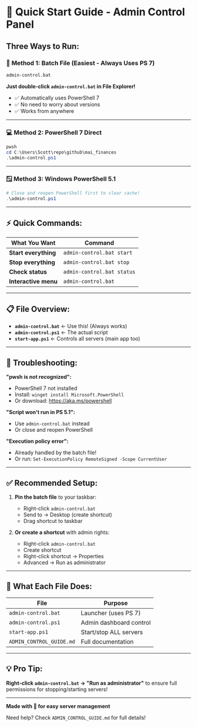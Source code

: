 # 🚀 Quick Start Guide - Admin Control Panel

## Three Ways to Run:

### 🎯 **Method 1: Batch File (Easiest - Always Uses PS 7)**
```cmd
admin-control.bat
```
**Just double-click `admin-control.bat` in File Explorer!**
- ✅ Automatically uses PowerShell 7
- ✅ No need to worry about versions
- ✅ Works from anywhere

---

### 💻 **Method 2: PowerShell 7 Direct**
```powershell
pwsh
cd C:\Users\Scott\repo\github\mai_finances
.\admin-control.ps1
```

---

### 🪟 **Method 3: Windows PowerShell 5.1**
```powershell
# Close and reopen PowerShell first to clear cache!
.\admin-control.ps1
```

---

## ⚡ **Quick Commands:**

| What You Want | Command |
|---------------|---------|
| **Start everything** | `admin-control.bat start` |
| **Stop everything** | `admin-control.bat stop` |
| **Check status** | `admin-control.bat status` |
| **Interactive menu** | `admin-control.bat` |

---

## 📋 **File Overview:**

- **`admin-control.bat`** ← Use this! (Always works)
- **`admin-control.ps1`** ← The actual script
- **`start-app.ps1`** ← Controls all servers (main app too)

---

## 🔧 **Troubleshooting:**

**"pwsh is not recognized":**
- PowerShell 7 not installed
- Install: `winget install Microsoft.PowerShell`
- Or download: https://aka.ms/powershell

**"Script won't run in PS 5.1":**
- Use `admin-control.bat` instead
- Or close and reopen PowerShell

**"Execution policy error":**
- Already handled by the batch file!
- Or run: `Set-ExecutionPolicy RemoteSigned -Scope CurrentUser`

---

## ✅ **Recommended Setup:**

1. **Pin the batch file** to your taskbar:
   - Right-click `admin-control.bat`
   - Send to → Desktop (create shortcut)
   - Drag shortcut to taskbar

2. **Or create a shortcut** with admin rights:
   - Right-click `admin-control.bat`
   - Create shortcut
   - Right-click shortcut → Properties
   - Advanced → Run as administrator

---

## 🎨 **What Each File Does:**

| File | Purpose |
|------|---------|
| `admin-control.bat` | Launcher (uses PS 7) |
| `admin-control.ps1` | Admin dashboard control |
| `start-app.ps1` | Start/stop ALL servers |
| `ADMIN_CONTROL_GUIDE.md` | Full documentation |

---

## 💡 **Pro Tip:**

**Right-click `admin-control.bat` → "Run as administrator"** to ensure full permissions for stopping/starting servers!

---

**Made with 💙 for easy server management**

Need help? Check `ADMIN_CONTROL_GUIDE.md` for full details!

